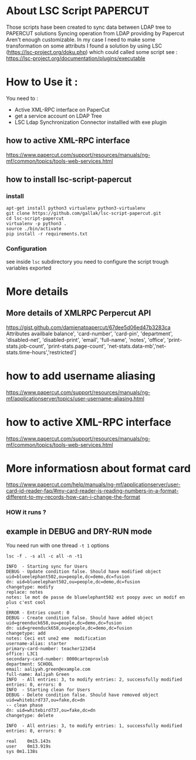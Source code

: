 # About LSC Script PAPERCUT

Those scripts hase been created to sync data between LDAP tree to PAPERCUT solutions
Syncing operation from LDAP providing by Papercut Aren't enough customizable.
In my case I need to make some transformation on some attributs
I found a solution by using LSC (https://lsc-project.org/doku.php) which could called some script see : https://lsc-project.org/documentation/plugins/executable

# How to Use it :

You need to :
- Active XML-RPC interface on PaperCut
- get a service account on LDAP Tree
- LSC Ldap Synchronization Connector installled with exe plugin 

## how to active XML-RPC interface
https://www.papercut.com/support/resources/manuals/ng-mf/common/topics/tools-web-services.html

## how to install lsc-script-papercut

### install
```
apt-get install python3 virtualenv python3-virtualenv
git clone https://github.com/gallak/lsc-script-papercut.git
cd lsc-script-papercut
virtualenv -p python3 .
source ./bin/activate
pip install -r requirements.txt
```

### Configuration

see inside `lsc` subdirectory
you need to configure the script trough variables exported


# More details

## More details of XMLRPC Perpercut API

https://gist.github.com/damienatpapercut/67dee5d06ed47b3283ca
Attributes availbale
balance', 'card-number', 'card-pin', 'department',
  'disabled-net', 'disabled-print', 'email', 'full-name', 'notes',
  'office', 'print-stats.job-count', 'print-stats.page-count',
  'net-stats.data-mb','net-stats.time-hours','restricted']

# how to add username aliasing
https://www.papercut.com/support/resources/manuals/ng-mf/applicationserver/topics/user-username-aliasing.html

# how to active XML-RPC interface
https://www.papercut.com/support/resources/manuals/ng-mf/common/topics/tools-web-services.html

# More informatiosn about format card
https://www.papercut.com/help/manuals/ng-mf/applicationserver/user-card-id-reader-faq/#my-card-reader-is-reading-numbers-in-a-format-different-to-my-records-how-can-i-change-the-format

### HOW it runs ?

## example in DEBUG and DRY-RUN mode

You need run with one thread `-t 1` options

```
lsc -f . -s all -c all -n -t1

INFO  - Starting sync for Users
DEBUG - Update condition false. Should have modified object uid=blueelephant502,ou=people,dc=demo,dc=fusion
dn: uid=blueelephant502,ou=people,dc=demo,dc=fusion
changetype: modify
replace: notes
notes: le mot de passe de blueelephant502 est poopy avec un modif en plus c'est cool
-
ERROR - Entries count: 0
DEBUG - Create condition false. Should have added object uid=greenduck658,ou=people,dc=demo,dc=fusion
dn: uid=greenduck658,ou=people,dc=demo,dc=fusion
changetype: add
notes: Ceci est une2 eme  modification
username-alias: starter
primary-card-number: teacher123454
office: L3C1
secondary-card-number: 0000carteproxlsb
department: SCHOOL
email: aaliyah.green@example.com
full-name: Aaliyah Green
INFO  - All entries: 3, to modify entries: 2, successfully modified entries: 0, errors: 0
INFO  - Starting clean for Users
DEBUG - Delete condition false. Should have removed object uid=whitebird737,ou=fake,dc=dn
-- clean phase
dn: uid=whitebird737,ou=fake,dc=dn
changetype: delete

INFO  - All entries: 3, to modify entries: 1, successfully modified entries: 0, errors: 0

real	0m15.143s
user	0m13.919s
sys	0m1.138s


```

